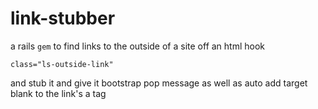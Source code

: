 link-stubber
============

a rails `gem` to find links to the outside of a site off an html hook 

`class="ls-outside-link"` 

and stub it and give it bootstrap pop message as well as auto add target blank to the link's a tag
